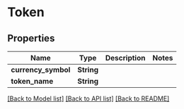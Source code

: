 # Token

## Properties

Name | Type | Description | Notes
------------ | ------------- | ------------- | -------------
**currency_symbol** | **String** |  | 
**token_name** | **String** |  | 

[[Back to Model list]](../README.md#documentation-for-models) [[Back to API list]](../README.md#documentation-for-api-endpoints) [[Back to README]](../README.md)


